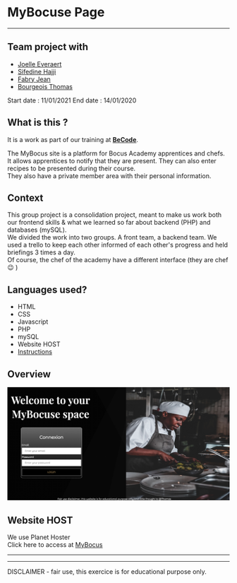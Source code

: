 # MyBocuse Page
<hr>

## Team project with
*   [Joelle Everaert](https://github.com/Joelle-Everaert)
* [Sifedine Hajji](https://github.com/Sifedine-Hajji/)
* [Fabry Jean](https://github.com/JeanFabry)
* [Bourgeois Thomas](https://github.com/ThomasBour)


Start date : 11/01/2021
End date : 14/01/2020



## What is this ?
It is a work as part of our training at **[BeCode](https://becode.org)**. <br>

The MyBocus site is a platform for Bocus Academy apprentices and chefs. 
It allows apprentices to notify that they are present. 
They can also enter recipes to be presented during their course. <br/>
They also have a private member area with their personal information. <br/>


## Context  
This group project is a consolidation project, meant to make us work both our frontend skills & what we learned so far about backend (PHP) and databases (mySQL).<br/>
We divided the work into two groups. A front team, a backend team.
We used a trello to keep each other informed of each other's progress and held briefings 3 times a day.<br/>
Of course, the chef of the academy have a different interface (they are chef :wink: )


## Languages used?
* HTML
* CSS
* Javascript
* PHP
* mySQL
* Website HOST
*  [Instructions](https://github.com/becodeorg/bxl-hopper-1-25/tree/master/The%20Mountain/12.PHP/0.Projects/3.mybocuse)
    
## Overview 
![overview](./assets/img/overview1.png)


## Website HOST
We use Planet Hoster <br/>
Click here to access at 
[MyBocus](https://joelle-login-page.go.yo.fr/index.php)
<br/>
<hr><hr>
DISCLAIMER - fair use, this exercice is for educational purpose only.